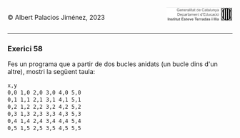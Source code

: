 <div style="display: flex; width: 100%;">
    <div style="flex: 1; padding: 0px;">
        <p>© Albert Palacios Jiménez, 2023</p>
    </div>
    <div style="flex: 1; padding: 0px; text-align: right;">
        <img src="../../assets/ieti.png" height="32" alt="Logo de IETI" style="max-height: 32px;">
    </div>
</div>
<hr/>

### Exerici 58

Fes un programa que a partir de dos bucles anidats (un bucle dins d'un altre), mostri la següent taula:

```text
x,y
0,0 1,0 2,0 3,0 4,0 5,0
0,1 1,1 2,1 3,1 4,1 5,1
0,2 1,2 2,2 3,2 4,2 5,2
0,3 1,3 2,3 3,3 4,3 5,3
0,4 1,4 2,4 3,4 4,4 5,4
0,5 1,5 2,5 3,5 4,5 5,5

```

